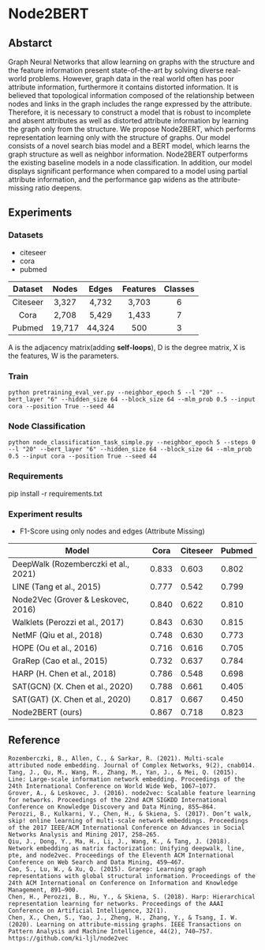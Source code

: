 # Node2BERT
## Abstarct
Graph Neural Networks that allow learning on graphs with the structure and the feature information present state-of-the-art by solving diverse real-world problems. However, graph data in the real world often has poor attribute information, furthermore it contains distorted information. It is believed that topological information composed of the relationship between nodes and links in the graph includes the range expressed by the attribute. Therefore, it is necessary to construct a model that is robust to incomplete and absent attributes as well as distorted attribute information by learning the graph only from the structure. We propose Node2BERT, which performs representation learning only with the structure of graphs. Our model consists of a novel search bias model and a BERT model, which learns the graph structure as well as neighbor information. Node2BERT outperforms the existing baseline models in a node classification. In addition, our model displays significant performance when compared to a model using partial attribute information, and the performance gap widens as the attribute-missing ratio deepens.
## Experiments
### Datasets
+ citeseer
+ cora
+ pubmed

| Dataset | Nodes | Edges | Features | Classes | 
| :---: | :---:| :---: | :---: | :---:|
| Citeseer | 3,327 | 4,732 | 3,703 | 6 | 
| Cora | 2,708 | 5,429 | 1,433 | 7 | 
| Pubmed	| 19,717 | 44,324 | 500 | 3 |


A is the adjacency matrix(adding **self-loops**), D is the degree matrix, X is the features, W is the parameters.

### Train
```
python pretraining_eval_ver.py --neighbor_epoch 5 --l "20" --bert_layer "6" --hidden_size 64 --block_size 64 --mlm_prob 0.5 --input cora --position True --seed 44
```

### Node Classification
```
python node_classification_task_simple.py --neighbor_epoch 5 --steps 0 --l "20" --bert_layer "6" --hidden_size 64 --block_size 64 --mlm_prob 0.5 --input cora --position True --seed 44
```

### Requirements
pip install -r requirements.txt

### Experiment results
+ F1-Score using only nodes and edges (Attribute Missing)

| Model | Cora | Citeseer | Pubmed |
|-------|------|----------|--------|
| DeepWalk (Rozemberczki et al., 2021) | 0.833 | 0.603 | 0.802 |
| LINE (Tang et al., 2015) | 0.777 | 0.542 | 0.799 |
| Node2Vec (Grover & Leskovec, 2016) | 0.840 | 0.622 | 0.810 |
| Walklets (Perozzi et al., 2017) | 0.843 | 0.630 | 0.815 |
| NetMF (Qiu et al., 2018) | 0.748 | 0.630 | 0.773 |
| HOPE (Ou et al., 2016) | 0.716 | 0.616 | 0.705 |
| GraRep (Cao et al., 2015) | 0.732 | 0.637 | 0.784 |
| HARP (H. Chen et al., 2018) | 0.786 | 0.548 | 0.698 |
| SAT(GCN) (X. Chen et al., 2020) | 0.788 | 0.661 | 0.405 |
| SAT(GAT) (X. Chen et al., 2020) | 0.817 | 0.667 | 0.450 |
| Node2BERT (ours) | 0.867 | 0.718 | 0.823 |

    

## Reference
```
Rozemberczki, B., Allen, C., & Sarkar, R. (2021). Multi-scale attributed node embedding. Journal of Complex Networks, 9(2), cnab014.
Tang, J., Qu, M., Wang, M., Zhang, M., Yan, J., & Mei, Q. (2015). Line: Large-scale information network embedding. Proceedings of the 24th International Conference on World Wide Web, 1067–1077.
Grover, A., & Leskovec, J. (2016). node2vec: Scalable feature learning for networks. Proceedings of the 22nd ACM SIGKDD International Conference on Knowledge Discovery and Data Mining, 855–864.
Perozzi, B., Kulkarni, V., Chen, H., & Skiena, S. (2017). Don’t walk, skip! online learning of multi-scale network embeddings. Proceedings of the 2017 IEEE/ACM International Conference on Advances in Social Networks Analysis and Mining 2017, 258–265.
Qiu, J., Dong, Y., Ma, H., Li, J., Wang, K., & Tang, J. (2018). Network embedding as matrix factorization: Unifying deepwalk, line, pte, and node2vec. Proceedings of the Eleventh ACM International Conference on Web Search and Data Mining, 459–467.
Cao, S., Lu, W., & Xu, Q. (2015). Grarep: Learning graph representations with global structural information. Proceedings of the 24th ACM International on Conference on Information and Knowledge Management, 891–900.
Chen, H., Perozzi, B., Hu, Y., & Skiena, S. (2018). Harp: Hierarchical representation learning for networks. Proceedings of the AAAI Conference on Artificial Intelligence, 32(1).
Chen, X., Chen, S., Yao, J., Zheng, H., Zhang, Y., & Tsang, I. W. (2020). Learning on attribute-missing graphs. IEEE Transactions on Pattern Analysis and Machine Intelligence, 44(2), 740–757.
https://github.com/ki-ljl/node2vec
```